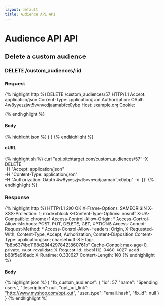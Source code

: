 ```yaml
---
layout: default
title: Audience API API
---
```


# Audience API API

## Delete a custom audience

### DELETE /custom_audiences/:id



### Request

{% highlight http %}
DELETE /custom_audiences/57 HTTP/1.1
Accept: application/json
Content-Type: application/json
Authorization: OAuth 4w8yyeszjwt5vvnvodjaamabfcx0ybp
Host: example.org
Cookie: 

{% endhighlight %}

#### Body

{% highlight json %}
{
}
{% endhighlight %}

#### cURL

{% highlight sh %}
curl "api.pitchtarget.com/custom_audiences/57" -X DELETE \
	-H "Accept: application/json" \
	-H "Content-Type: application/json" \
	-H "Authorization: OAuth 4w8yyeszjwt5vvnvodjaamabfcx0ybp" -d '{}'
{% endhighlight %}

### Response

{% highlight http %}
HTTP/1.1 200 OK
X-Frame-Options: SAMEORIGIN
X-XSS-Protection: 1; mode=block
X-Content-Type-Options: nosniff
X-UA-Compatible: chrome=1
Access-Control-Allow-Origin: *
Access-Control-Allow-Methods: POST, PUT, DELETE, GET, OPTIONS
Access-Control-Request-Method: *
Access-Control-Allow-Headers: Origin, X-Requested-With, Content-Type, Accept, Authorization, Content-Disposition
Content-Type: application/json; charset=utf-8
ETag: "b8b6374bc1168d28442978423860761b"
Cache-Control: max-age=0, private, must-revalidate
X-Request-Id: ebeb1112-0460-4027-aedd-b68f5e916adc
X-Runtime: 0.330627
Content-Length: 160
{% endhighlight %}

#### Body

{% highlight json %}
{
  "fb_custom_audience": {
    "id": 57,
    "name": "Spending users",
    "description": null,
    "opt_out_link": "http://www.myshop.com/opt_out",
    "user_type": "email_hash",
    "fb_id": null
  }
}
{% endhighlight %}

